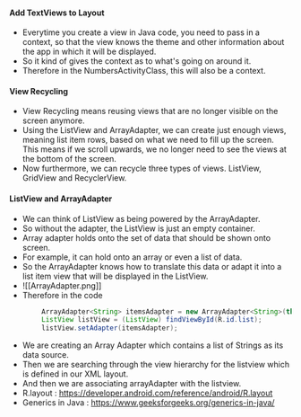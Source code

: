 #### Add TextViews to Layout

- Everytime you create a view in Java code, you need to pass in a context, so that the view knows the theme and other information about the app in which it will be displayed.
- So it kind of gives the context as to what's going on around it.
- Therefore in the NumbersActivityClass, this will also be a context.

#### View Recycling
- View Recycling means reusing views that are no longer visible on the screen anymore.
- Using the ListView and ArrayAdapter, we can create just enough views, meaning list item rows, based on what we need to fill up the screen. This means if we scroll upwards, we no longer need to see the views at the bottom of the screen.
- Now furthermore, we can recycle three types of views. ListView, GridView and RecyclerView.

#### ListView and ArrayAdapter
- We can think of ListView as being powered by the ArrayAdapter.
- So without the adapter, the ListView is just an empty container.
- Array adapter holds onto the set of data that should be shown onto screen.
- For example, it can hold onto an array or even a list of data.
- So  the ArrayAdapter knows how to translate this data or adapt it into a list item view that will be displayed in the ListView.
- ![[ArrayAdapter.png]]
- Therefore in the code
```Java
        ArrayAdapter<String> itemsAdapter = new ArrayAdapter<String>(this, android.R.layout.simple_list_item_1, words);
        ListView listView = (ListView) findViewById(R.id.list);
        listView.setAdapter(itemsAdapter);
```
- We are creating an Array Adapter which contains a list of Strings as its data source.
- Then we are searching through the view hierarchy for the listview which is defined in our XML layout.
- And then we are associating arrayAdapter with the listview.
- R.layout : 
https://developer.android.com/reference/android/R.layout
- Generics in Java : 
https://www.geeksforgeeks.org/generics-in-java/